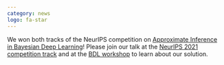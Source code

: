 ```yaml
---
category: news
logo: fa-star
---
```


We won both tracks of the NeurIPS competition on [Approximate Inference in Bayesian Deep Learning](https://izmailovpavel.github.io/neurips_bdl_competition/)!
Please join our talk at the [NeurIPS 2021 competition track](https://nips.cc/virtual/2021/competition/22444) and at the [BDL workshop](http://bayesiandeeplearning.org) to learn about our solution. 
